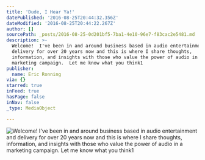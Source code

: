 ```yaml
---
title: 'Dude, I Hear Ya!'
datePublished: '2016-08-25T20:44:32.356Z'
dateModified: '2016-08-25T20:44:22.267Z'
author: []
sourcePath: _posts/2016-08-25-0d201bf5-7ba1-4e10-96e7-f83cac2e5481.md
description: >-
  Welcome!  I've been in and around business based in audio entertainment and
  delivery for over 20 years now and this is where I share thoughts,
  information, and insights with those who value the power of audio in a
  marketing campaign.  Let me know what you think1
publisher:
  name: Eric Ronning
via: {}
starred: true
inFeed: true
hasPage: false
inNav: false
_type: MediaObject

---
```

![Welcome!  I've been in and around business based in audio entertainment and delivery for over 20 years now and this is where I share thoughts, information, and insights with those who value the power of audio in a marketing campaign.  Let me know what you think1](https://the-grid-user-content.s3-us-west-2.amazonaws.com/60c06cca-5308-4e57-a662-504ddf97255e.jpg)